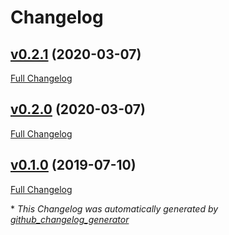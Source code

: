# Changelog

## [v0.2.1](https://github.com/coingaming/readable/tree/v0.2.1) (2020-03-07)

[Full Changelog](https://github.com/coingaming/readable/compare/v0.2.0...v0.2.1)

## [v0.2.0](https://github.com/coingaming/readable/tree/v0.2.0) (2020-03-07)

[Full Changelog](https://github.com/coingaming/readable/compare/v0.1.0...v0.2.0)

## [v0.1.0](https://github.com/coingaming/readable/tree/v0.1.0) (2019-07-10)

[Full Changelog](https://github.com/coingaming/readable/compare/dfa29bed1d6ec62de5647d2a11fd1a6f89e9eaba...v0.1.0)



\* *This Changelog was automatically generated by [github_changelog_generator](https://github.com/github-changelog-generator/github-changelog-generator)*
